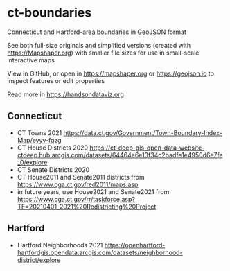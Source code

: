 # ct-boundaries
Connecticut and Hartford-area boundaries in GeoJSON format

See both full-size originals and simplified versions (created with https://Mapshaper.org) with smaller file sizes for use in small-scale interactive maps

View in GitHub, or open in https://mapshaper.org or https://geojson.io to inspect features or edit properties

Read more in https://handsondataviz.org

## Connecticut
- CT Towns 2021 https://data.ct.gov/Government/Town-Boundary-Index-Map/evyv-fqzg
- CT House Districts 2020 https://ct-deep-gis-open-data-website-ctdeep.hub.arcgis.com/datasets/64464e6e13f34c2badfe1e4950d6e7fe_0/explore
- CT Senate Districts 2020
- CT House2011 and Senate2011 districts from
https://www.cga.ct.gov/red2011/maps.asp
- in future years, use House2021 and Senate2021 from
https://www.cga.ct.gov/rr/taskforce.asp?TF=20210401_2021%20Redistricting%20Project 

## Hartford
- Hartford Neighborhoods 2021 https://openhartford-hartfordgis.opendata.arcgis.com/datasets/neighborhood-district/explore
